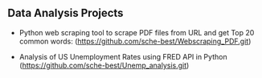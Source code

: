 
<h2> Data Analysis Projects</h2>

- Python web scraping tool to scrape PDF files from URL and get Top 20 common words: (https://github.com/sche-best/Webscraping_PDF.git)

- Analysis of US Unemployment Rates using FRED API in Python (https://github.com/sche-best/Unemp_analysis.git)


<!--
**sche-best/sche-best** is a ✨ _special_ ✨ repository because its `README.md` (this file) appears on your GitHub profile.

Here are some ideas to get you started:

- 🔭 I’m currently working on ...
- 🌱 I’m currently learning ...
- 👯 I’m looking to collaborate on ...
- 🤔 I’m looking for help with ...
- 💬 Ask me about ...
- 📫 How to reach me: ...
- 😄 Pronouns: ...
- ⚡ Fun fact: ...
-->
